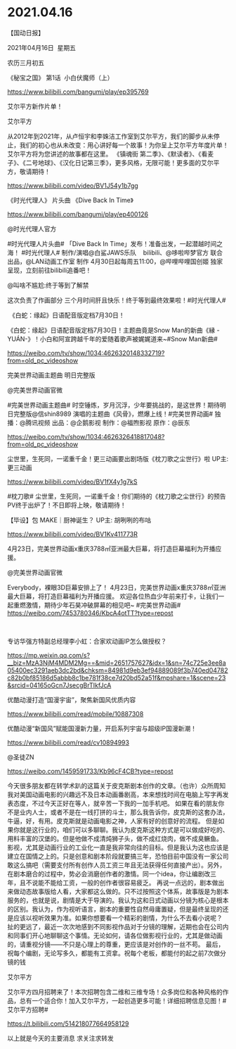 ﻿#  2021.04.16
【国动日报】

2021年04月16日  星期五


农历三月初五


《秘宝之国》 第1话  小白伏魔师（上）

https://www.bilibili.com/bangumi/play/ep395769




艾尔平方新作片单！


艾尔平方        


从2012年到2021年，从卢恒宇和李姝洁工作室到艾尔平方，我们的脚步从未停止，我们的初心也从未改变：用心讲好每一个故事！为你呈上艾尔平方年度片单！艾尔平方将为您讲述的故事都在这里。
《镇魂街 第二季》、《默读者》、《看麦子》、《二号地球》、《汉化日记第三季》，更多风格，无限可能！更多面的艾尔平方，敬请期待！

https://www.bilibili.com/video/BV1J54y1b7gg




《时光代理人》 片头曲 《Dive Back In Time》

https://www.bilibili.com/bangumi/play/ep400126

@时光代理人官方                            

#时光代理人片头曲# 「Dive Back In Time」发布！准备出发，一起潜越时间之海！ #时光代理人#
制作/演唱@白鲨JAWS乐队 
 
bilibili、@哆啦哔梦官方 联合出品，@LAN动画工作室 制作
4月30日起每周五11:00，@哔哩哔哩国创姬 独家呈现，立刻前往bilibili追番吧！

@叫啥不尴尬:终于等到了解禁

这次负责了作画部分 三个月时间肝且快乐！终于等到最终效果啦！#时光代理人#

 《白蛇：缘起》日语配音版定档7月30日！


《白蛇：缘起》日语配音版定档7月30日！主题曲竟是Snow Man的新曲《縁 -YUÁN-》！小白和阿宣跨越千年的爱随着歌声被娓娓道来~#Snow Man新曲#

https://weibo.com/tv/show/1034:4626320148332719?from=old_pc_videoshow


完美世界动画主题曲 明日完整版

@完美世界动画官微      


#完美世界动画主题曲# 时空锤炼，岁月沉浮，少年要挑战的，是这世界！期待明日完整版@信shin8989 演唱的主题曲《风骨》，燃爆上线！#完美世界动画#
独播：@腾讯视频 出品：@企鹅影视 制作：@福煦影视 原作：@辰东

https://weibo.com/tv/show/1034:4626326418817048?from=old_pc_videoshow

尘世里，生死同，一诺重千金！更三动画要出剧场版《枕刀歌之尘世行》啦 UP主: 更三动画

https://www.bilibili.com/video/BV1fX4y1g7kS

#枕刀歌# 尘世里，生死同，一诺重千金！你们期待的《枕刀歌之尘世行》的预告PV终于出炉了！不日即将上映，敬请期待！




【毕设】包 MAKE｜厨神诞生？ UP主: 胡咧咧的布咕


https://www.bilibili.com/video/BV1Kv411773R



4月23日，完美世界动画x重庆3788㎡亚洲最大巨幕，将打造巨幕福利为开播应援。

@完美世界动画官微   


Everybody，裸眼3D巨幕安排上了！
4月23日，完美世界动画x重庆3788㎡亚洲最大巨幕，将打造巨幕福利为开播应援。
欢迎各位热血少年前来打卡，让我们一起重燃激情，期待少年石昊冲破屏幕的相见吧~ #完美世界动画#   https://weibo.com/7453780346/KbcA4otTT?type=repost

   




专访华强方特副总经理李小虹：合家欢动画IP怎么做授权？

https://mp.weixin.qq.com/s?__biz=MzA3NjM4MDM2Mg==&mid=2651757627&idx=1&sn=74c725e3ee8a05400ec3291aeb3dc2bd&chksm=84981d9eb3ef94889089f3b740ed04782c82b0bf85186d5abbb8c1be781f38ce7d20bd52a51f&mpshare=1&scene=23&srcid=04165oGcn7JsecgBrTIkfJcA


优酷动漫打造“国漫宇宙”，聚焦新国风优质内容

https://www.bilibili.com/read/mobile/10887308

优酷动漫“新国风”赋能国漫新力量，开启系列宇宙与超级IP国漫新潮！

https://www.bilibili.com/read/cv10894993


@圣徒ZN    


https://weibo.com/1459591733/Kb96cF4CB?type=repost

今天很多朋友都在转学术趴的这篇关于皮克斯剧本创作的文章。（也许）众所周知我对美国动画电影的兴趣远不及日本动画番剧高，本来想找时间在电脑上写字再发表态度，不过今天正好在等人，就辛苦一下我的一加手机吧。
如果在看的朋友你不是业内人士，或者不是在一线打拼的斗士，那么我告诉你，皮克斯的这套办法，牛逼，好，有用。皮克斯就是动画电影之神，人家有好的创意好的流程。
但是如果你就是这行业的，咱们可以多聊聊。我认为皮克斯这种方式是可以做成好吃的、用料丰富的汉堡的。但是他做不成清炖狮子头，做不成红烧肉，做不成臭鳜鱼。
影视，尤其是动画行业的工业化一直是我非常向往的目标。但是我认为这也应该是建立在国情之上的。只是创意和剧本阶段就要搞三年，恐怕目前中国没有一家公司敢这么搞吧（需要支付所有创作人员工资三年且无法获得任何直接产出）。另外，在剧本磨合的过程中，势必会消磨创作者的激情。同一个idea，你让编剧改三年，且不说能不能给工资，一般的创作者很容易疲乏。
再说一点远的，剧本做出来做动态故事版给人看，大家都这么做的。只不过按照这个体系，故事版是为剧本服务的，也就是说，剧情是大于导演的。我认为这和日式动画以分镜为核心是根本的区别。我认为，作为视听语言，剧本的重要性自然毋庸置疑，但是最终呈现的还是应该以视听效果为准。如果你想要看一个精彩的剧情，为什么不去看小说呢？
扯的更远了，最近一次次地感到不同影视作品对于分镜的理解，近期也会在公司内和同事们开心地聊聊这个事情。无论如何，请各位做影视行业的，尤其是做动画的，请重视分镜——不只是心理上的尊重，更应该是对创作的一丝不苟。
最后，祝每个编剧，无论写多久，都能有工资拿。祝每个老板，都能付的起之前7次做分镜的钱

艾尔平方


艾尔平方四月招聘来了！本次招聘包含二维和三维专场！众多岗位和各种风格的作品，总有一个适合你！加入艾尔平方，一起创造更多可能！详细招聘信息见图！#艾尔平方招聘#


https://t.bilibili.com/514218077664958129







以上就是今天的主要消息
求关注求转发



















